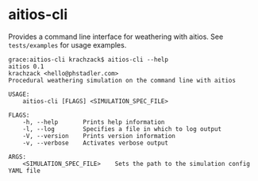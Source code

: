 # aitios-cli
Provides a command line interface for weathering with aitios. See `tests/examples` for usage examples.

    grace:aitios-cli krachzack$ aitios-cli --help
    aitios 0.1
    krachzack <hello@phstadler.com>
    Procedural weathering simulation on the command line with aitios

    USAGE:
        aitios-cli [FLAGS] <SIMULATION_SPEC_FILE>

    FLAGS:
        -h, --help       Prints help information
        -l, --log        Specifies a file in which to log output
        -V, --version    Prints version information
        -v, --verbose    Activates verbose output

    ARGS:
        <SIMULATION_SPEC_FILE>    Sets the path to the simulation config YAML file
